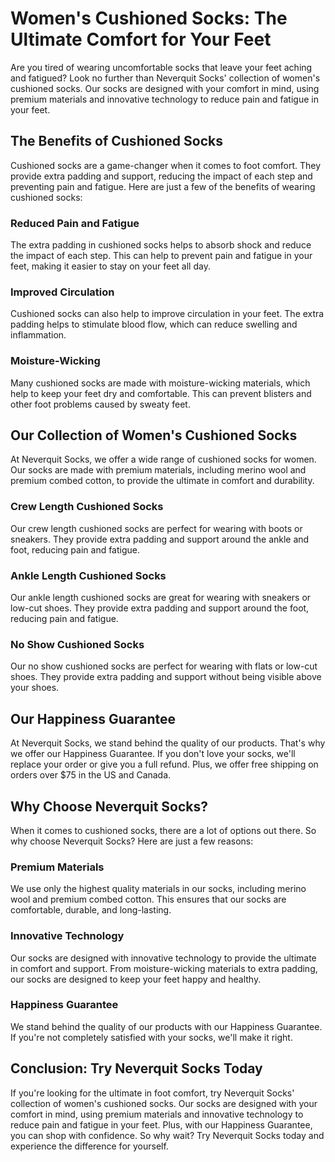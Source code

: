 # Women's Cushioned Socks: The Ultimate Comfort for Your Feet

Are you tired of wearing uncomfortable socks that leave your feet aching and fatigued? Look no further than Neverquit Socks' collection of women's cushioned socks. Our socks are designed with your comfort in mind, using premium materials and innovative technology to reduce pain and fatigue in your feet.

## The Benefits of Cushioned Socks

Cushioned socks are a game-changer when it comes to foot comfort. They provide extra padding and support, reducing the impact of each step and preventing pain and fatigue. Here are just a few of the benefits of wearing cushioned socks:

### Reduced Pain and Fatigue

The extra padding in cushioned socks helps to absorb shock and reduce the impact of each step. This can help to prevent pain and fatigue in your feet, making it easier to stay on your feet all day.

### Improved Circulation

Cushioned socks can also help to improve circulation in your feet. The extra padding helps to stimulate blood flow, which can reduce swelling and inflammation.

### Moisture-Wicking

Many cushioned socks are made with moisture-wicking materials, which help to keep your feet dry and comfortable. This can prevent blisters and other foot problems caused by sweaty feet.

## Our Collection of Women's Cushioned Socks

At Neverquit Socks, we offer a wide range of cushioned socks for women. Our socks are made with premium materials, including merino wool and premium combed cotton, to provide the ultimate in comfort and durability.

### Crew Length Cushioned Socks

Our crew length cushioned socks are perfect for wearing with boots or sneakers. They provide extra padding and support around the ankle and foot, reducing pain and fatigue.

### Ankle Length Cushioned Socks

Our ankle length cushioned socks are great for wearing with sneakers or low-cut shoes. They provide extra padding and support around the foot, reducing pain and fatigue.

### No Show Cushioned Socks

Our no show cushioned socks are perfect for wearing with flats or low-cut shoes. They provide extra padding and support without being visible above your shoes.

## Our Happiness Guarantee

At Neverquit Socks, we stand behind the quality of our products. That's why we offer our Happiness Guarantee. If you don't love your socks, we'll replace your order or give you a full refund. Plus, we offer free shipping on orders over $75 in the US and Canada.

## Why Choose Neverquit Socks?

When it comes to cushioned socks, there are a lot of options out there. So why choose Neverquit Socks? Here are just a few reasons:

### Premium Materials

We use only the highest quality materials in our socks, including merino wool and premium combed cotton. This ensures that our socks are comfortable, durable, and long-lasting.

### Innovative Technology

Our socks are designed with innovative technology to provide the ultimate in comfort and support. From moisture-wicking materials to extra padding, our socks are designed to keep your feet happy and healthy.

### Happiness Guarantee

We stand behind the quality of our products with our Happiness Guarantee. If you're not completely satisfied with your socks, we'll make it right.

## Conclusion: Try Neverquit Socks Today

If you're looking for the ultimate in foot comfort, try Neverquit Socks' collection of women's cushioned socks. Our socks are designed with your comfort in mind, using premium materials and innovative technology to reduce pain and fatigue in your feet. Plus, with our Happiness Guarantee, you can shop with confidence. So why wait? Try Neverquit Socks today and experience the difference for yourself.